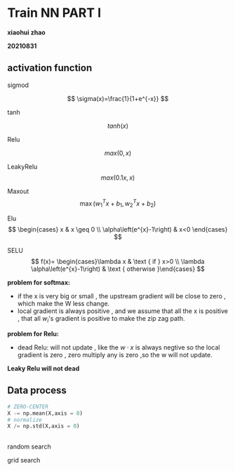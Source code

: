 # Train NN PART I

**xiaohui zhao**

**20210831**

## activation function

sigmod 

$$
\sigma(x)=\frac{1}{1+e^{-x}}
$$

tanh

$$tanh(x)$$

Relu

$$max(0,x)$$

LeakyRelu
$$max(0.1x,x)$$

Maxout
$$
\max \left(w_{1}^{T} x+b_{1}, w_{2}^{T} x+b_{2}\right)
$$

Elu
$$
\begin{cases}
x & x \geq 0 \\ 
\alpha\left(e^{x}-1\right) & x<0
\end{cases}
$$

SELU
$$
f(x)= \begin{cases}\lambda x & \text { if } x>0 \\ \lambda \alpha\left(e^{x}-1\right) & \text { otherwise }\end{cases}
$$

**problem for softmax:** 
* if the x is very big or small , the upstream gradient will be close to zero , which make the W less change.
* local gradient is always positive , and we assume that all the x is positive , that all $w_i$'s gradient is positive to make the zip zag path.

**problem for Relu:**
* dead Relu: will not update , like the $w\cdot x$ is always negtive so the local gradient is zero , zero multiply any is zero ,so the w will not update.

**Leaky Relu will not dead**



## Data process
```PYTHON
# ZERO-CENTER
X -= np.mean(X,axis = 0)
# normalize
X /= np.std(X,axis = 0)
```

## 

random search

grid search